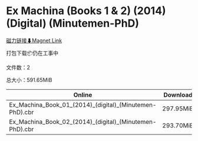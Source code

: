 # Ex Machina (Books 1 & 2) (2014) (Digital) (Minutemen-PhD)

[磁力链接⬇Magnet Link](magnet:?xt=urn:btih:566a8187d18281db8c120bf7ff7135bd5ca4ee86&dn=Ex%20Machina%20%28Books%201%20%26%202%29%20%282014%29%20%28Digital%29%20%28Minutemen-PhD%29)

打包下载📦仍在工事中

文件数：2

总大小：591.65MiB

Online | Download
--- | ---
Ex\_Machina\_Book\_01\_(2014)\_(digital)\_(Minutemen-PhD).cbr | 297.95MiB
Ex\_Machina\_Book\_02\_(2014)\_(digital)\_(Minutemen-PhD).cbr | 293.70MiB